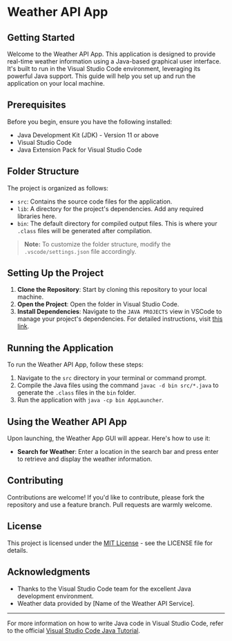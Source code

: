 # Weather API App

## Getting Started

Welcome to the Weather API App. This application is designed to provide real-time weather information using a Java-based graphical user interface. It's built to run in the Visual Studio Code environment, leveraging its powerful Java support. This guide will help you set up and run the application on your local machine.

## Prerequisites

Before you begin, ensure you have the following installed:
- Java Development Kit (JDK) - Version 11 or above
- Visual Studio Code
- Java Extension Pack for Visual Studio Code

## Folder Structure

The project is organized as follows:

- `src`: Contains the source code files for the application.
- `lib`: A directory for the project's dependencies. Add any required libraries here.
- `bin`: The default directory for compiled output files. This is where your `.class` files will be generated after compilation.

> **Note:** To customize the folder structure, modify the `.vscode/settings.json` file accordingly.

## Setting Up the Project

1. **Clone the Repository**: Start by cloning this repository to your local machine.
2. **Open the Project**: Open the folder in Visual Studio Code.
3. **Install Dependencies**: Navigate to the `JAVA PROJECTS` view in VSCode to manage your project's dependencies. For detailed instructions, visit [this link](https://github.com/microsoft/vscode-java-dependency#manage-dependencies).

## Running the Application

To run the Weather API App, follow these steps:

1. Navigate to the `src` directory in your terminal or command prompt.
2. Compile the Java files using the command `javac -d bin src/*.java` to generate the `.class` files in the `bin` folder.
3. Run the application with `java -cp bin AppLauncher`.

## Using the Weather API App

Upon launching, the Weather App GUI will appear. Here's how to use it:

- **Search for Weather**: Enter a location in the search bar and press enter to retrieve and display the weather information.

## Contributing

Contributions are welcome! If you'd like to contribute, please fork the repository and use a feature branch. Pull requests are warmly welcome.

## License

This project is licensed under the [MIT License](LICENSE.md) - see the LICENSE file for details.

## Acknowledgments

- Thanks to the Visual Studio Code team for the excellent Java development environment.
- Weather data provided by [Name of the Weather API Service].

---

For more information on how to write Java code in Visual Studio Code, refer to the official [Visual Studio Code Java Tutorial](https://code.visualstudio.com/docs/java/java-tutorial).

